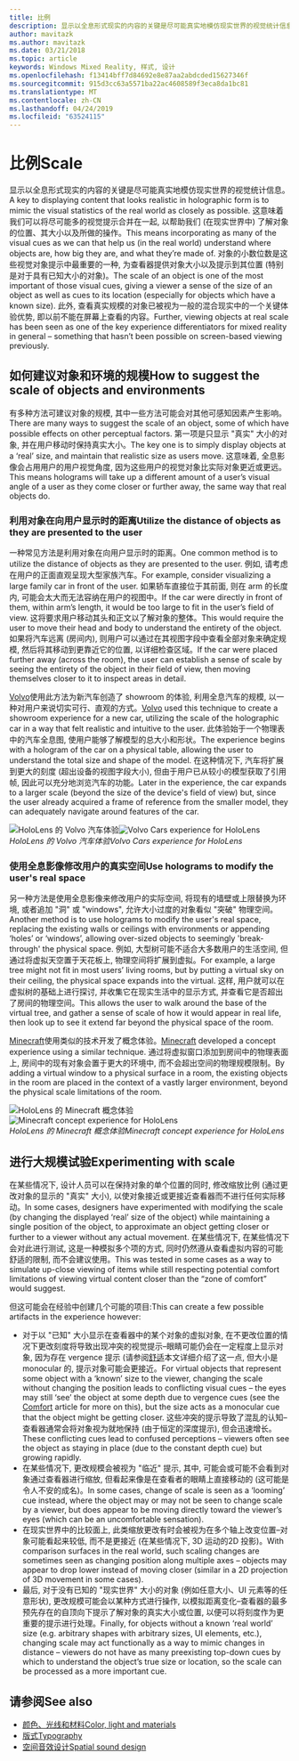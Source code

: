 ```yaml
---
title: 比例
description: 显示以全息形式现实的内容的关键是尽可能真实地模仿现实世界的视觉统计信息。
author: mavitazk
ms.author: mavitazk
ms.date: 03/21/2018
ms.topic: article
keywords: Windows Mixed Reality, 样式, 设计
ms.openlocfilehash: f13414bff7d84692e8e87aa2abdcded15627346f
ms.sourcegitcommit: 915d3cc63a5571ba22ac4608589f3eca8da1bc81
ms.translationtype: MT
ms.contentlocale: zh-CN
ms.lasthandoff: 04/24/2019
ms.locfileid: "63524115"
---
```

# <a name="scale"></a><span data-ttu-id="4ab54-104">比例</span><span class="sxs-lookup"><span data-stu-id="4ab54-104">Scale</span></span>

<span data-ttu-id="4ab54-105">显示以全息形式现实的内容的关键是尽可能真实地模仿现实世界的视觉统计信息。</span><span class="sxs-lookup"><span data-stu-id="4ab54-105">A key to displaying content that looks realistic in holographic form is to mimic the visual statistics of the real world as closely as possible.</span></span> <span data-ttu-id="4ab54-106">这意味着我们可以将尽可能多的视觉提示合并在一起, 以帮助我们 (在现实世界中) 了解对象的位置、其大小以及所做的操作。</span><span class="sxs-lookup"><span data-stu-id="4ab54-106">This means incorporating as many of the visual cues as we can that help us (in the real world) understand where objects are, how big they are, and what they’re made of.</span></span> <span data-ttu-id="4ab54-107">对象的小数位数是这些视觉对象提示中最重要的一种, 为查看器提供对象大小以及提示到其位置 (特别是对于具有已知大小的对象)。</span><span class="sxs-lookup"><span data-stu-id="4ab54-107">The scale of an object is one of the most important of those visual cues, giving a viewer a sense of the size of an object as well as cues to its location (especially for objects which have a known size).</span></span> <span data-ttu-id="4ab54-108">此外, 查看真实规模的对象已被视为一般的混合现实中的一个关键体验优势, 即以前不能在屏幕上查看的内容。</span><span class="sxs-lookup"><span data-stu-id="4ab54-108">Further, viewing objects at real scale has been seen as one of the key experience differentiators for mixed reality in general – something that hasn’t been possible on screen-based viewing previously.</span></span>

## <a name="how-to-suggest-the-scale-of-objects-and-environments"></a><span data-ttu-id="4ab54-109">如何建议对象和环境的规模</span><span class="sxs-lookup"><span data-stu-id="4ab54-109">How to suggest the scale of objects and environments</span></span>

<span data-ttu-id="4ab54-110">有多种方法可建议对象的规模, 其中一些方法可能会对其他可感知因素产生影响。</span><span class="sxs-lookup"><span data-stu-id="4ab54-110">There are many ways to suggest the scale of an object, some of which have possible effects on other perceptual factors.</span></span> <span data-ttu-id="4ab54-111">第一项是只显示 "真实" 大小的对象, 并在用户移动时保持真实大小。</span><span class="sxs-lookup"><span data-stu-id="4ab54-111">The key one is to simply display objects at a ‘real’ size, and maintain that realistic size as users move.</span></span> <span data-ttu-id="4ab54-112">这意味着, 全息影像会占用用户的用户视觉角度, 因为这些用户的视觉对象比实际对象更近或更远。</span><span class="sxs-lookup"><span data-stu-id="4ab54-112">This means holograms will take up a different amount of a user’s visual angle of a user as they come closer or further away, the same way that real objects do.</span></span>

### <a name="utilize-the-distance-of-objects-as-they-are-presented-to-the-user"></a><span data-ttu-id="4ab54-113">利用对象在向用户显示时的距离</span><span class="sxs-lookup"><span data-stu-id="4ab54-113">Utilize the distance of objects as they are presented to the user</span></span>

<span data-ttu-id="4ab54-114">一种常见方法是利用对象在向用户显示时的距离。</span><span class="sxs-lookup"><span data-stu-id="4ab54-114">One common method is to utilize the distance of objects as they are presented to the user.</span></span> <span data-ttu-id="4ab54-115">例如, 请考虑在用户的正面直观呈现大型家族汽车。</span><span class="sxs-lookup"><span data-stu-id="4ab54-115">For example, consider visualizing a large family car in front of the user.</span></span> <span data-ttu-id="4ab54-116">如果轿车直接位于其前面, 则在 arm 的长度内, 可能会太大而无法容纳在用户的视图中。</span><span class="sxs-lookup"><span data-stu-id="4ab54-116">If the car were directly in front of them, within arm’s length, it would be too large to fit in the user’s field of view.</span></span> <span data-ttu-id="4ab54-117">这将要求用户移动其头和正文以了解对象的整体。</span><span class="sxs-lookup"><span data-stu-id="4ab54-117">This would require the user to move their head and body to understand the entirety of the object.</span></span> <span data-ttu-id="4ab54-118">如果将汽车远离 (房间内), 则用户可以通过在其视图字段中查看全部对象来确定规模, 然后将其移动到更靠近它的位置, 以详细检查区域。</span><span class="sxs-lookup"><span data-stu-id="4ab54-118">If the car were placed further away (across the room), the user can establish a sense of scale by seeing the entirety of the object in their field of view, then moving themselves closer to it to inspect areas in detail.</span></span>

<span data-ttu-id="4ab54-119">[Volvo](https://www.youtube.com/watch?v=DilzwF90vec)使用此方法为新汽车创造了 showroom 的体验, 利用全息汽车的规模, 以一种对用户来说切实可行、直观的方式。</span><span class="sxs-lookup"><span data-stu-id="4ab54-119">[Volvo](https://www.youtube.com/watch?v=DilzwF90vec) used this technique to create a showroom experience for a new car, utilizing the scale of the holographic car in a way that felt realistic and intuitive to the user.</span></span> <span data-ttu-id="4ab54-120">此体验始于一个物理表中的汽车全息图, 使用户能够了解模型的总大小和形状。</span><span class="sxs-lookup"><span data-stu-id="4ab54-120">The experience begins with a hologram of the car on a physical table, allowing the user to understand the total size and shape of the model.</span></span> <span data-ttu-id="4ab54-121">在这种情况下, 汽车将扩展到更大的刻度 (超出设备的视图字段大小), 但由于用户已从较小的模型获取了引用帧, 因此可以充分地浏览汽车的功能。</span><span class="sxs-lookup"><span data-stu-id="4ab54-121">Later in the experience, the car expands to a larger scale (beyond the size of the device's field of view) but, since the user already acquired a frame of reference from the smaller model, they can adequately navigate around features of the car.</span></span>

<span data-ttu-id="4ab54-122">![HoloLens 的 Volvo 汽车体验](images/volvo-cars-microsoft-hololens-experience01-640px.jpg)</span><span class="sxs-lookup"><span data-stu-id="4ab54-122">![Volvo Cars experience for HoloLens](images/volvo-cars-microsoft-hololens-experience01-640px.jpg)</span></span><br>
<span data-ttu-id="4ab54-123">*HoloLens 的 Volvo 汽车体验*</span><span class="sxs-lookup"><span data-stu-id="4ab54-123">*Volvo Cars experience for HoloLens*</span></span>

### <a name="use-holograms-to-modify-the-users-real-space"></a><span data-ttu-id="4ab54-124">使用全息影像修改用户的真实空间</span><span class="sxs-lookup"><span data-stu-id="4ab54-124">Use holograms to modify the user's real space</span></span>

<span data-ttu-id="4ab54-125">另一种方法是使用全息影像来修改用户的实际空间, 将现有的墙壁或上限替换为环境, 或者追加 "洞" 或 "windows", 允许大小过度的对象看似 "突破" 物理空间。</span><span class="sxs-lookup"><span data-stu-id="4ab54-125">Another method is to use holograms to modify the user's real space, replacing the existing walls or ceilings with environments or appending ‘holes’ or ‘windows’, allowing over-sized objects to seemingly 'break-through' the physical space.</span></span> <span data-ttu-id="4ab54-126">例如, 大型树可能不适合大多数用户的生活空间, 但通过将虚拟天空置于天花板上, 物理空间将扩展到虚拟。</span><span class="sxs-lookup"><span data-stu-id="4ab54-126">For example, a large tree might not fit in most users’ living rooms, but by putting a virtual sky on their ceiling, the physical space expands into the virtual.</span></span> <span data-ttu-id="4ab54-127">这样, 用户就可以在虚拟树的基础上进行探讨, 并收集它在现实生活中的显示方式, 并查看它是否超出了房间的物理空间。</span><span class="sxs-lookup"><span data-stu-id="4ab54-127">This allows the user to walk around the base of the virtual tree, and gather a sense of scale of how it would appear in real life, then look up to see it extend far beyond the physical space of the room.</span></span>

<span data-ttu-id="4ab54-128">[Minecraft](https://minecraft.net/)使用类似的技术开发了概念体验。</span><span class="sxs-lookup"><span data-stu-id="4ab54-128">[Minecraft](https://minecraft.net/) developed a concept experience using a similar technique.</span></span> <span data-ttu-id="4ab54-129">通过将虚拟窗口添加到房间中的物理表面上, 房间中的现有对象会置于更大的环境中, 而不会超出空间的物理规模限制。</span><span class="sxs-lookup"><span data-stu-id="4ab54-129">By adding a virtual window to a physical surface in a room, the existing objects in the room are placed in the context of a vastly larger environment, beyond the physical scale limitations of the room.</span></span>

<span data-ttu-id="4ab54-130">![HoloLens 的 Minecraft 概念体验](images/800px-minecraftwindow-640px.jpg)</span><span class="sxs-lookup"><span data-stu-id="4ab54-130">![Minecraft concept experience for HoloLens](images/800px-minecraftwindow-640px.jpg)</span></span><br>
<span data-ttu-id="4ab54-131">*HoloLens 的 Minecraft 概念体验*</span><span class="sxs-lookup"><span data-stu-id="4ab54-131">*Minecraft concept experience for HoloLens*</span></span>

## <a name="experimenting-with-scale"></a><span data-ttu-id="4ab54-132">进行大规模试验</span><span class="sxs-lookup"><span data-stu-id="4ab54-132">Experimenting with scale</span></span>

<span data-ttu-id="4ab54-133">在某些情况下, 设计人员可以在保持对象的单个位置的同时, 修改缩放比例 (通过更改对象的显示的 "真实" 大小), 以使对象接近或更接近查看器而不进行任何实际移动。</span><span class="sxs-lookup"><span data-stu-id="4ab54-133">In some cases, designers have experimented with modifying the scale (by changing the displayed ‘real’ size of the object) while maintaining a single position of the object, to approximate an object getting closer or further to a viewer without any actual movement.</span></span> <span data-ttu-id="4ab54-134">在某些情况下, 在某些情况下会对此进行测试, 这是一种模拟多个项的方式, 同时仍然遵从查看虚拟内容的可能舒适的限制, 而不会建议使用。</span><span class="sxs-lookup"><span data-stu-id="4ab54-134">This was tested in some cases as a way to simulate up-close viewing of items while still respecting potential comfort limitations of viewing virtual content closer than the “zone of comfort” would suggest.</span></span>

<span data-ttu-id="4ab54-135">但这可能会在经验中创建几个可能的项目:</span><span class="sxs-lookup"><span data-stu-id="4ab54-135">This can create a few possible artifacts in the experience however:</span></span>
* <span data-ttu-id="4ab54-136">对于以 "已知" 大小显示在查看器中的某个对象的虚拟对象, 在不更改位置的情况下更改刻度将导致出现冲突的视觉提示–眼睛可能仍会在一定程度上显示对象, 因为存在 vergence 提示 (请参阅[舒适](comfort.md)本文详细介绍了这一点, 但大小是 monocular 的, 提示对象可能会更接近。</span><span class="sxs-lookup"><span data-stu-id="4ab54-136">For virtual objects that represent some object with a ‘known’ size to the viewer, changing the scale without changing the position leads to conflicting visual cues – the eyes may still ‘see’ the object at some depth due to vergence cues (see the [Comfort](comfort.md) article for more on this), but the size acts as a monocular cue that the object might be getting closer.</span></span> <span data-ttu-id="4ab54-137">这些冲突的提示导致了混乱的认知–查看器通常会将对象视为就地保持 (由于恒定的深度提示), 但会迅速增长。</span><span class="sxs-lookup"><span data-stu-id="4ab54-137">These conflicting cues lead to confused perceptions – viewers often see the object as staying in place (due to the constant depth cue) but growing rapidly.</span></span>
* <span data-ttu-id="4ab54-138">在某些情况下, 更改规模会被视为 "临近" 提示, 其中, 可能会或可能不会看到对象通过查看器进行缩放, 但看起来像是在查看者的眼睛上直接移动的 (这可能是令人不安的成名)。</span><span class="sxs-lookup"><span data-stu-id="4ab54-138">In some cases, change of scale is seen as a ‘looming’ cue instead, where the object may or may not be seen to change scale by a viewer, but does appear to be moving directly toward the viewer’s eyes (which can be an uncomfortable sensation).</span></span>
* <span data-ttu-id="4ab54-139">在现实世界中的比较面上, 此类缩放更改有时会被视为在多个轴上改变位置–对象可能看起来较低, 而不是更接近 (在某些情况下, 3D 运动的2D 投影)。</span><span class="sxs-lookup"><span data-stu-id="4ab54-139">With comparison surfaces in the real world, such scaling changes are sometimes seen as changing position along multiple axes – objects may appear to drop lower instead of moving closer (similar in a 2D projection of 3D movement in some cases).</span></span>
* <span data-ttu-id="4ab54-140">最后, 对于没有已知的 "现实世界" 大小的对象 (例如任意大小、UI 元素等的任意形状), 更改规模可能会以某种方式进行操作, 以模拟距离变化–查看器的最多预先存在的自顶向下提示了解对象的真实大小或位置, 以便可以将刻度作为更重要的提示进行处理。</span><span class="sxs-lookup"><span data-stu-id="4ab54-140">Finally, for objects without a known ‘real world’ size (e.g. arbitrary shapes with arbitrary sizes, UI elements, etc.), changing scale may act functionally as a way to mimic changes in distance – viewers do not have as many preexisting top-down cues by which to understand the object’s true size or location, so the scale can be processed as a more important cue.</span></span>

## <a name="see-also"></a><span data-ttu-id="4ab54-141">请参阅</span><span class="sxs-lookup"><span data-stu-id="4ab54-141">See also</span></span>
* [<span data-ttu-id="4ab54-142">颜色、光线和材料</span><span class="sxs-lookup"><span data-stu-id="4ab54-142">Color, light and materials</span></span>](color,-light-and-materials.md)
* [<span data-ttu-id="4ab54-143">版式</span><span class="sxs-lookup"><span data-stu-id="4ab54-143">Typography</span></span>](typography.md)
* [<span data-ttu-id="4ab54-144">空间音效设计</span><span class="sxs-lookup"><span data-stu-id="4ab54-144">Spatial sound design</span></span>](spatial-sound-design.md)
